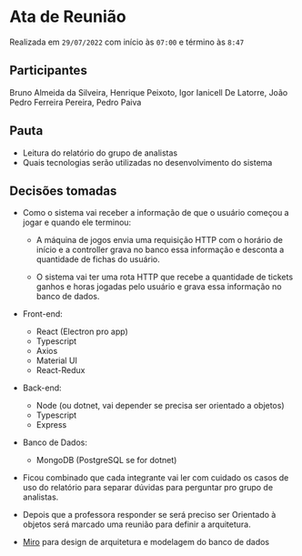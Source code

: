 <!-- o arquivo deve ser nomeado como ata-${data}.md, por exemplo, `ata-2022-07-01.md` -->

# Ata de Reunião

Realizada em `29/07/2022` com início às `07:00` e término às `8:47`

## Participantes

Bruno Almeida da Silveira, Henrique Peixoto, Igor Ianicell De Latorre, João Pedro Ferreira Pereira, Pedro Paiva

## Pauta

- Leitura do relatório do grupo de analistas
- Quais tecnologias serão utilizadas no desenvolvimento do sistema

## Decisões tomadas

- Como o sistema vai receber a informação de que o usuário começou a jogar e quando ele terminou:

    - A máquina de jogos envia uma requisição HTTP com o horário de início e a controller grava no banco essa informação e desconta a quantidade de fichas do usuário. 

    - O sistema vai ter uma rota HTTP que recebe a quantidade de tickets ganhos e horas jogadas pelo usuário e grava essa informação no banco de dados.

- Front-end:

    - React (Electron pro app)
    - Typescript
    - Axios
    - Material UI
    - React-Redux

- Back-end: 

    - Node (ou dotnet, vai depender se precisa ser orientado a objetos)
    - Typescript
    - Express

- Banco de Dados:

    - MongoDB (PostgreSQL se for dotnet)

- Ficou combinado que cada integrante vai ler com cuidado os casos de uso do relatório para separar dúvidas para perguntar pro grupo de analistas.

- Depois que a professora responder se será preciso ser Orientado à objetos será marcado uma reunião para definir a arquitetura. 

- [Miro](https://miro.com/welcomeonboard/RjUxb21JWU5wSm9pbEdhM2dtbzdzOEc2ZFVKTktVV2dPallJMFBzZmRUMnBic1BrZzZPckxUOUlHWUFVYUxUWnwzMDc0NDU3MzY0NDcyMTU2MzMz?share_link_id=82086441215) para design de arquitetura e modelagem do banco de dados

